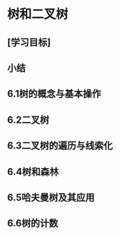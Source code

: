 # 树和二叉树

## \[学习目标\]

## 小结

## 6.1树的概念与基本操作

## 6.2二叉树

## 6.3二叉树的遍历与线索化

## 6.4树和森林

## 6.5哈夫曼树及其应用

## 6.6树的计数